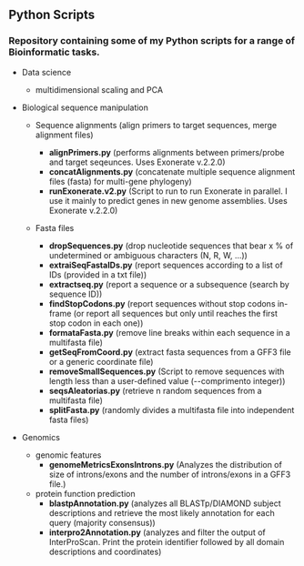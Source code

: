 ## Python Scripts

### Repository containing some of my Python scripts for a range of Bioinformatic tasks.

  - Data science
      - multidimensional scaling and PCA
      
  - Biological sequence manipulation
  
      - Sequence alignments (align primers to target sequences, merge alignment files)
        * __alignPrimers.py__ (performs alignments between primers/probe and target seqeunces. Uses Exonerate v.2.2.0)
        * __concatAlignments.py__ (concatenate multiple sequence alignment files (fasta) for multi-gene phylogeny)
        * __runExonerate.v2.py__ (Script to run to run Exonerate in parallel. I use it mainly to predict genes in new genome assemblies. Uses Exonerate v.2.2.0)
        
      - Fasta files
        * __dropSequences.py__ (drop nucleotide sequences that bear x % of undetermined or ambiguous characters (N, R, W, ...))
        * __extraiSeqFastaIDs.py__ (report sequences according to a list of IDs (provided in a txt file))
        * __extractseq.py__ (report a sequence or a subsequence (search by sequence ID))
        * __findStopCodons.py__ (report sequences without stop codons in-frame (or report all sequences but only until reaches the first stop codon in each one))
        * __formataFasta.py__ (remove line breaks within each sequence in a multifasta file)
        * __getSeqFromCoord.py__ (extract fasta sequences from a GFF3 file or a generic coordinate file)
        * __removeSmallSequences.py__ (Script to remove sequences with length less than a user-defined value (--comprimento integer))
        * __seqsAleatorias.py__ (retrieve n random sequences from a multifasta file)
        * __splitFasta.py__ (randomly divides a multifasta file into independent fasta files)
        
  - Genomics
      - genomic features
        * __genomeMetricsExonsIntrons.py__ (Analyzes the distribution of size of introns/exons and the number of introns/exons in a GFF3 file.)
      - protein function prediction
        * __blastpAnnotation.py__ (analyzes all BLASTp/DIAMOND subject descriptions and retrieve the most likely annotation for each query (majority consensus))
        * __interpro2Annotation.py__ (analyzes and filter the output of InterProScan. Print the protein identifier followed by all domain descriptions and coordinates)

